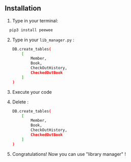 
## Installation

1) Type in your terminal:

```bash
  pip3 install peewee
```

2) Type in your ```lib_manager.py``` :

    ```bash
    DB.create_tables(
        [
            Member,
            Book,
            CheckOutHistory,
            CheckedOutBook
        ]
    )
    ```


3) Execute your code

4) Delete :

    ```bash
    DB.create_tables(
        [
            Member,
            Book,
            CheckOutHistory,
            CheckedOutBook
        ]
    )
    ```

5) Congratulations! Now you can use "library manager" !


    
